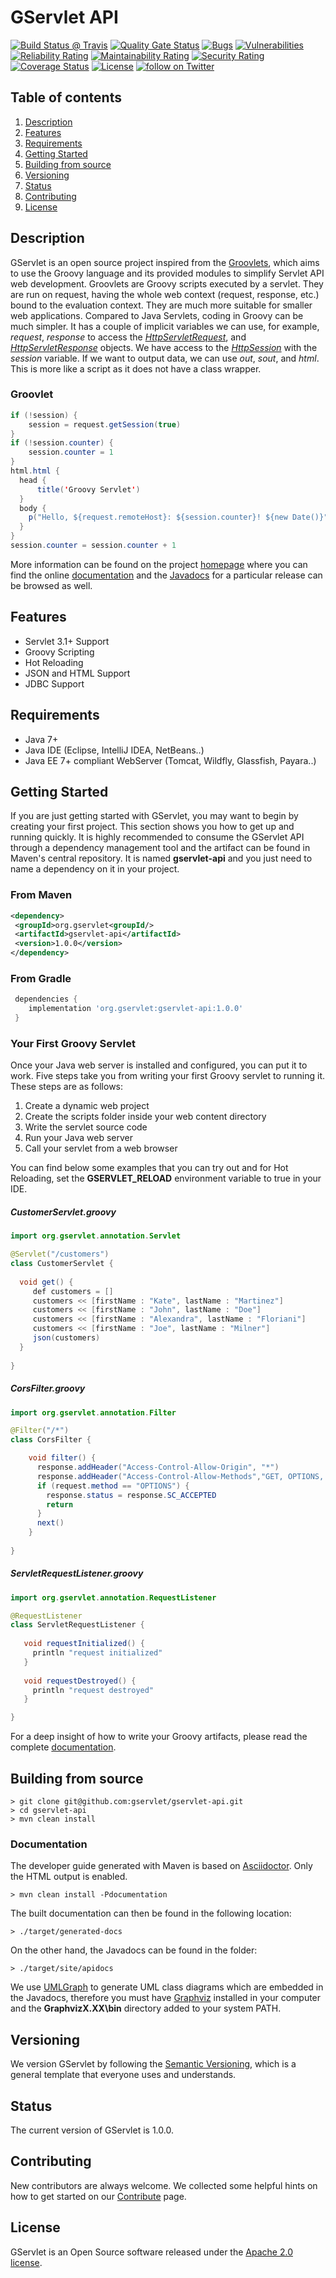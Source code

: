 # GServlet API

[![Build Status @ Travis](https://api.travis-ci.com/GServlet/gservlet-api.png?branch=master)](https://travis-ci.com/GServlet/gservlet-api)
[![Quality Gate Status](https://sonarcloud.io/api/project_badges/measure?project=GServlet_gservlet-api&metric=alert_status)](https://sonarcloud.io/dashboard?id=GServlet_gservlet-api)
[![Bugs](https://sonarcloud.io/api/project_badges/measure?project=GServlet_gservlet-api&metric=bugs)](https://sonarcloud.io/dashboard?id=GServlet_gservlet-api)
[![Vulnerabilities](https://sonarcloud.io/api/project_badges/measure?project=GServlet_gservlet-api&metric=vulnerabilities)](https://sonarcloud.io/dashboard?id=GServlet_gservlet-api)
[![Reliability Rating](https://sonarcloud.io/api/project_badges/measure?project=GServlet_gservlet-api&metric=reliability_rating)](https://sonarcloud.io/dashboard?id=GServlet_gservlet-api)
[![Maintainability Rating](https://sonarcloud.io/api/project_badges/measure?project=GServlet_gservlet-api&metric=sqale_rating)](https://sonarcloud.io/dashboard?id=GServlet_gservlet-api)
[![Security Rating](https://sonarcloud.io/api/project_badges/measure?project=GServlet_gservlet-api&metric=security_rating)](https://sonarcloud.io/dashboard?id=GServlet_gservlet-api)
[![Coverage Status](https://coveralls.io/repos/github/GServlet/gservlet-api/badge.png?branch=master)](https://coveralls.io/github/GServlet/gservlet-api?branch=master)
[![License](http://img.shields.io/:license-apache-blue.png)](http://www.apache.org/licenses/LICENSE-2.0.html)
[![follow on Twitter](https://img.shields.io/twitter/follow/gservlet?style=social)](https://twitter.com/intent/follow?screen_name=gservlet)

## Table of contents
1. [Description](#description)
1. [Features](#features)
1. [Requirements](#requirements)
1. [Getting Started](#getting-started)
1. [Building from source](#building-from-source)
1. [Versioning](#versioning)
1. [Status](#status)
1. [Contributing](#contributing)
1. [License](#license)

## Description

GServlet is an open source project inspired from the [Groovlets](http://docs.groovy-lang.org/latest/html/documentation/servlet-userguide.html), which aims to use the Groovy language and its provided modules to simplify Servlet API web development.
Groovlets are Groovy scripts executed by a servlet. They are run on request, having the whole web context (request, response, etc.) bound to the evaluation context. They are much more suitable for smaller web applications. 
Compared to Java Servlets, coding in Groovy can be much simpler. It has a couple of implicit variables we can use, for example, _request_, _response_ to access the [_HttpServletRequest_](https://javaee.github.io/javaee-spec/javadocs/javax/servlet/http/HttpServletRequest.html), and [_HttpServletResponse_](https://javaee.github.io/javaee-spec/javadocs/javax/servlet/http/HttpServletResponse.html) objects. We have access to the [_HttpSession_](https://javaee.github.io/javaee-spec/javadocs/javax/servlet/http/HttpSession.html) with the _session_ variable. 
If we want to output data, we can use _out_, _sout_, and _html_. This is more like a script as it does not have a class wrapper.

### Groovlet 

```java
if (!session) {
    session = request.getSession(true)
}
if (!session.counter) {
    session.counter = 1
}
html.html {
  head {
      title('Groovy Servlet')
  }
  body {
    p("Hello, ${request.remoteHost}: ${session.counter}! ${new Date()}")
  }
}
session.counter = session.counter + 1
```

More information can be found on the project [homepage](https://gservlet.org) where you can find the online [documentation](https://gservlet.org/documentation) and the [Javadocs](https://gservlet.org/javadocs/1.0) for a particular release can be browsed as well.

## Features

* Servlet 3.1+ Support
* Groovy Scripting
* Hot Reloading
* JSON and HTML Support
* JDBC Support

## Requirements

* Java 7+
* Java IDE (Eclipse, IntelliJ IDEA, NetBeans..)
* Java EE 7+ compliant WebServer (Tomcat, Wildfly, Glassfish, Payara..)

## Getting Started

If you are just getting started with GServlet, you may want to begin by creating your first project. This section shows you how to get up and running quickly. It is highly recommended to consume the GServlet API through a dependency management tool and the artifact can be found in Maven's central repository. It is named **gservlet-api** and you just need to name a dependency on it in your project.

### From Maven

```xml
<dependency>
 <groupId>org.gservlet<groupId/>
 <artifactId>gservlet-api</artifactId>
 <version>1.0.0</version>
</dependency>
```

### From Gradle

```groovy
 dependencies {
    implementation 'org.gservlet:gservlet-api:1.0.0'
 }
```

### Your First Groovy Servlet

Once your Java web server is installed and configured, you can put it to work. Five steps take you from writing your first Groovy servlet to running it. These steps are as follows:

1. Create a dynamic web project
2. Create the scripts folder inside your web content directory
3. Write the servlet source code
4. Run your Java web server
5. Call your servlet from a web browser


You can find below some examples that you can try out and for Hot Reloading, set the **GSERVLET_RELOAD** environment variable to true in your IDE.

##### CustomerServlet.groovy

```java
import org.gservlet.annotation.Servlet

@Servlet("/customers")
class CustomerServlet {
	
  void get() {
     def customers = []
     customers << [firstName : "Kate", lastName : "Martinez"]
     customers << [firstName : "John", lastName : "Doe"]
     customers << [firstName : "Alexandra", lastName : "Floriani"]
     customers << [firstName : "Joe", lastName : "Milner"]
     json(customers)
  }
	
}
```

##### CorsFilter.groovy 

```java
import org.gservlet.annotation.Filter

@Filter("/*")
class CorsFilter {

    void filter() {
      response.addHeader("Access-Control-Allow-Origin", "*")
      response.addHeader("Access-Control-Allow-Methods","GET, OPTIONS, HEAD, PUT, POST, DELETE")
      if (request.method == "OPTIONS") {
        response.status = response.SC_ACCEPTED
        return
      }
      next()
    }
    
}
```

##### ServletRequestListener.groovy 

```java
import org.gservlet.annotation.RequestListener

@RequestListener
class ServletRequestListener {
	
   void requestInitialized() {
     println "request initialized"
   }
	
   void requestDestroyed() {
     println "request destroyed"
   }

}
```

For a deep insight of how to write your Groovy artifacts, please read the complete [documentation](https://gservlet.org/documentation).

## Building from source

    > git clone git@github.com:gservlet/gservlet-api.git
    > cd gservlet-api
    > mvn clean install

### Documentation

The developer guide generated with Maven is based on [Asciidoctor](http://asciidoctor.org/). Only the HTML output is enabled.

    > mvn clean install -Pdocumentation

The built documentation can then be found in the following location:
  
    > ./target/generated-docs
    
On the other hand, the Javadocs can be found in the folder:

    > ./target/site/apidocs    

We use [UMLGraph](https://www.spinellis.gr/umlgraph/index.html) to generate UML class diagrams which are embedded in the Javadocs, therefore you must have [Graphviz](https://www.graphviz.org/) installed in your computer and the **GraphvizX.XX\bin** directory added to your system PATH.

## Versioning

We version GServlet by following the [Semantic Versioning](https://semver.org), which is a general template that everyone uses and understands.

## Status

The current version of GServlet is 1.0.0.

## Contributing

New contributors are always welcome. We collected some helpful hints on how to get started on our [Contribute](https://gservlet.org/contribute) page.

## License

GServlet is an Open Source software released under the [Apache 2.0 license](http://www.apache.org/licenses/LICENSE-2.0.html).